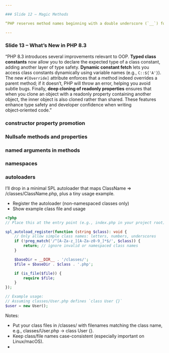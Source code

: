 ```yaml
---

### Slide 12 – Magic Methods

“PHP reserves method names beginning with a double underscore (`__`) for **magic methods**.  These special methods let you customize how objects behave in specific situations.  The constructor (`__construct`) and the cloning method (`__clone`) run when an object is created and cloned.  Magic methods like `__serialize` and `__unserialize` handle object serialization, while `__debugInfo` customizes debug output.  Property and method overloading methods (`__get`, `__set`, `__isset`, `__unset`, `__call`, `__callStatic`) allow you to intercept access to undefined or inaccessible members.  `__toString` lets an object be converted to a string, and `__invoke` makes an object callable like a function.  Except for the constructor, destructor and clone methods, magic methods must be declared **public**.  Use these methods sparingly and consistently to implement advanced behaviours such as proxies or dynamic properties.”

---
```


### Slide 13 – What’s New in PHP 8.3

“PHP 8.3 introduces several improvements relevant to OOP.  **Typed class constants** now allow you to declare the expected type of a class constant, adding another layer of type safety.  **Dynamic constant fetch** lets you access class constants dynamically using variable names (e.g., `C::${'A'}`).  The new `#[Override]` attribute enforces that a method indeed overrides a parent method; if it doesn’t, PHP will throw an error, helping you avoid subtle bugs.  Finally, **deep cloning of readonly properties** ensures that when you clone an object with a readonly property containing another object, the inner object is also cloned rather than shared.  These features enhance type safety and developer confidence when writing object‑oriented code.”



### constructor property promotion


### Nullsafe methods and properties 

### named arguments in methods

### namespaces

### autoloaders

I’ll drop in a minimal SPL autoloader that maps ClassName => /classes/ClassName.php, plus a tiny usage example.

- Register the autoloader (non-namespaced classes only)
- Show example class file and usage

```php
<?php
// Place this at the entry point (e.g., index.php in your project root)

spl_autoload_register(function (string $class): void {
    // Only allow simple class names: letters, numbers, underscores
    if (!preg_match('/^[A-Za-z_][A-Za-z0-9_]*$/', $class)) {
        return; // ignore invalid or namespaced class names
    }

    $baseDir = __DIR__ . '/classes/';
    $file = $baseDir . $class . '.php';

    if (is_file($file)) {
        require $file;
    }
});

// Example usage:
// Assuming classes/User.php defines `class User {}`
$user = new User();
```


Notes:

- Put your class files in /classes/ with filenames matching the class name, e.g., classes/User.php -> class User {}.
- Keep class/file names case-consistent (especially important on Linux/macOS).
- 
